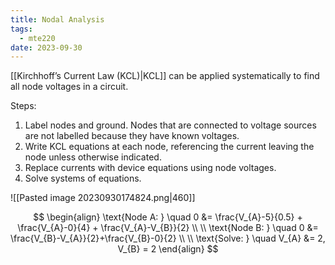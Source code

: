 ```yaml
---
title: Nodal Analysis
tags:
  - mte220
date: 2023-09-30
---
```

[[Kirchhoff’s Current Law (KCL)|KCL]] can be applied systematically to find all node voltages in a circuit.

Steps:
1. Label nodes and ground. Nodes that are connected to voltage sources are not labelled because they have known voltages.
2. Write KCL equations at each node, referencing the current leaving the node unless otherwise indicated.
3. Replace currents with device equations using node voltages.
4. Solve systems of equations.

![[Pasted image 20230930174824.png|460]]

$$
\begin{align}
\text{Node A: } \quad  0 &= \frac{V_{A}-5}{0.5} + \frac{V_{A}-0}{4} + \frac{V_{A}-V_{B}}{2} \\ \\
\text{Node B: } \quad 0 &= \frac{V_{B}-V_{A}}{2}+\frac{V_{B}-0}{2} \\ \\
\text{Solve: } \quad V_{A} &= 2, V_{B} = 2
\end{align}
$$
